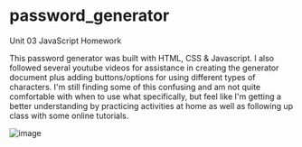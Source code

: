 # password_generator
Unit 03 JavaScript Homework

This password generator was built with HTML, CSS & Javascript.  I also followed several youtube videos for assistance in creating the generator document plus adding buttons/options for using different types of characters.  I'm still finding some of this confusing and am not quite comfortable with when to use what specifically, but feel like I'm getting a better understanding by practicing activities at home as well as following up class with some online tutorials.  

![image](https://user-images.githubusercontent.com/57072421/71773032-ecb70680-2f23-11ea-9393-51ec07c9bb44.png)

